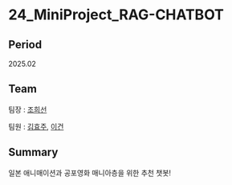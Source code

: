 # 24_MiniProject_RAG-CHATBOT

## Period

2025.02

## Team

팀장 : [조희선](https://github.com/heesun22222)
  
  팀원 : [김효주](https://github.com/hyojoo209), [이건](https://github.com/thisgun2)

## Summary

일본 애니매이션과 공포영화 매니아층을 위한 추천 챗봇!



